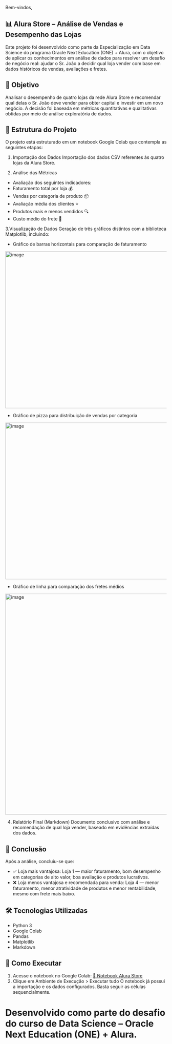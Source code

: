 Bem-vindos,

## 📊 Alura Store – Análise de Vendas e Desempenho das Lojas

Este projeto foi desenvolvido como parte da Especialização em Data Science do programa Oracle Next Education (ONE) + Alura, com o objetivo de aplicar os conhecimentos em análise de dados para resolver um desafio de negócio real: ajudar o Sr. João a decidir qual loja vender com base em dados históricos de vendas, avaliações e fretes.

## 🧠 Objetivo

Analisar o desempenho de quatro lojas da rede Alura Store e recomendar qual delas o Sr. João deve vender para obter capital e investir em um novo negócio. A decisão foi baseada em métricas quantitativas e qualitativas obtidas por meio de análise exploratória de dados.

## 📁 Estrutura do Projeto

O projeto está estruturado em um notebook Google Colab que contempla as seguintes etapas:

1. Importação dos Dados
Importação dos dados CSV referentes às quatro lojas da Alura Store.

2. Análise das Métricas
* Avaliação dos seguintes indicadores:
* Faturamento total por loja 💰
* Vendas por categoria de produto 📦
* Avaliação média dos clientes ⭐
* Produtos mais e menos vendidos 🔍
* Custo médio do frete 🚚

3.Visualização de Dados
Geração de três gráficos distintos com a biblioteca Matplotlib, incluindo:

* Gráfico de barras horizontais para comparação de faturamento
<img width="790" height="490" alt="image" src="https://github.com/user-attachments/assets/ab4e8de4-a1f1-477a-99ec-95604c301ea4" />


* Gráfico de pizza para distribuição de vendas por categoria
<img width="790" height="489" alt="image" src="https://github.com/user-attachments/assets/5de6f36f-5a58-4af8-a6b8-ef828258a9e6" />

* Gráfico de linha para comparação dos fretes médios
<img width="646" height="690" alt="image" src="https://github.com/user-attachments/assets/5aa2f6f5-1200-4c3c-8a6c-02b5c7c526e8" />


4. Relatório Final (Markdown)
Documento conclusivo com análise e recomendação de qual loja vender, baseado em evidências extraídas dos dados.

## 📌 Conclusão
Após a análise, concluiu-se que:

* ✅ Loja mais vantajosa: Loja 1 — maior faturamento, bom desempenho em categorias de alto valor, boa avaliação e produtos lucrativos.
* ❌ Loja menos vantajosa e recomendada para venda: Loja 4 — menor faturamento, menor atratividade de produtos e menor rentabilidade, mesmo com frete mais baixo.

## 🛠️ Tecnologias Utilizadas
* Python 3
* Google Colab
* Pandas
* Matplotlib
* Markdown

## 🚀 Como Executar
1. Acesse o notebook no Google Colab:
[🔗 Notebook Alura Store](https://colab.research.google.com/drive/1egQsd34LPy2hSScgvNn3Bt5Eh9AOXIiW)
2. Clique em Ambiente de Execução > Executar tudo
O notebook já possui a importação e os dados configurados. Basta seguir as células sequencialmente.


# Desenvolvido como parte do desafio do curso de Data Science – Oracle Next Education (ONE) + Alura.
